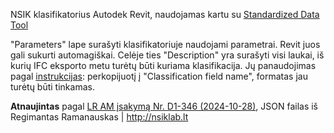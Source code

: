 NSIK klasifikatorius Autodek Revit, naudojamas kartu su [Standardized Data Tool](https://interoperability.autodesk.com/standardizeddatatool.php)

"Parameters" lape surašyti klasifikatoriuje naudojami parametrai. Revit juos gali sukurti automagiškai. Celėje ties "Description" yra surašyti visi laukai, iš kurių IFC eksporto metu turėtų būti kuriama klasifikacija. Jų panaudojimas pagal [instrukcijas](https://wiki.osarch.org/index.php?title=Revit_setup_for_OpenBIM/Revit_IFC_classifications): perkopijuotį į "Classification field name", formatas jau turėtų būti tinkamas.


**Atnaujintas** pagal [LR AM įsakymą Nr. D1-346 (2024-10-28)](https://www.e-tar.lt/portal/lt/legalAct/ad902000952f11efa605b9842742bf37), JSON failas iš Regimantas Ramanauskas | <http://nsiklab.lt>
